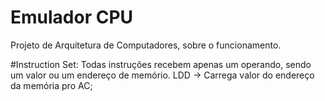 # Emulador CPU
Projeto de Arquitetura de Computadores, sobre o funcionamento.

#Instruction Set:
Todas instruções recebem apenas um operando, sendo um valor ou um endereço de memório.
LDD -> Carrega valor do endereço da memória pro AC;
